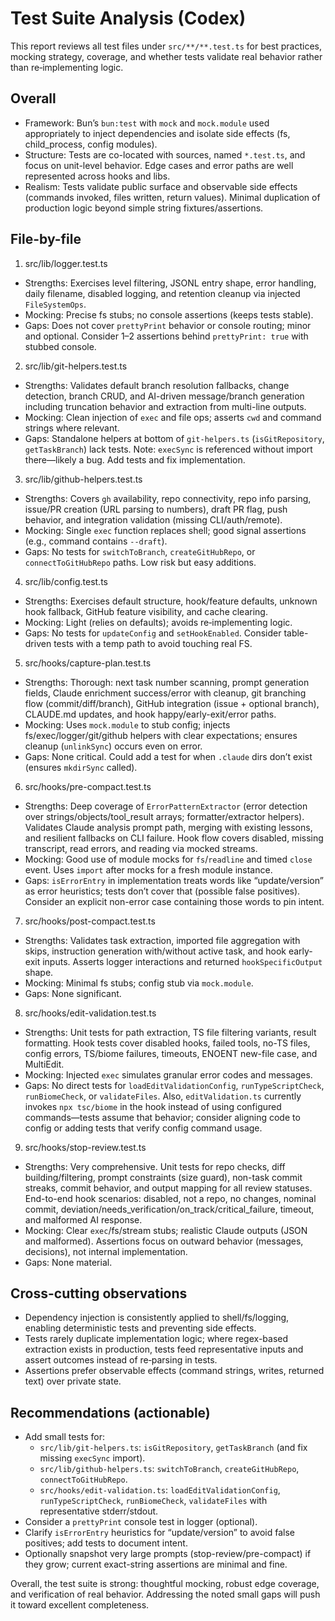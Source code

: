 # Test Suite Analysis (Codex)

This report reviews all test files under `src/**/**.test.ts` for best practices, mocking strategy, coverage, and whether tests validate real behavior rather than re‑implementing logic.

## Overall
- Framework: Bun’s `bun:test` with `mock` and `mock.module` used appropriately to inject dependencies and isolate side effects (fs, child_process, config modules).
- Structure: Tests are co-located with sources, named `*.test.ts`, and focus on unit-level behavior. Edge cases and error paths are well represented across hooks and libs.
- Realism: Tests validate public surface and observable side effects (commands invoked, files written, return values). Minimal duplication of production logic beyond simple string fixtures/assertions.

## File-by-file

1) src/lib/logger.test.ts
- Strengths: Exercises level filtering, JSONL entry shape, error handling, daily filename, disabled logging, and retention cleanup via injected `FileSystemOps`.
- Mocking: Precise fs stubs; no console assertions (keeps tests stable).
- Gaps: Does not cover `prettyPrint` behavior or console routing; minor and optional. Consider 1–2 assertions behind `prettyPrint: true` with stubbed console.

2) src/lib/git-helpers.test.ts
- Strengths: Validates default branch resolution fallbacks, change detection, branch CRUD, and AI-driven message/branch generation including truncation behavior and extraction from multi-line outputs.
- Mocking: Clean injection of `exec` and file ops; asserts `cwd` and command strings where relevant.
- Gaps: Standalone helpers at bottom of `git-helpers.ts` (`isGitRepository`, `getTaskBranch`) lack tests. Note: `execSync` is referenced without import there—likely a bug. Add tests and fix implementation.

3) src/lib/github-helpers.test.ts
- Strengths: Covers `gh` availability, repo connectivity, repo info parsing, issue/PR creation (URL parsing to numbers), draft PR flag, push behavior, and integration validation (missing CLI/auth/remote).
- Mocking: Single `exec` function replaces shell; good signal assertions (e.g., command contains `--draft`).
- Gaps: No tests for `switchToBranch`, `createGitHubRepo`, or `connectToGitHubRepo` paths. Low risk but easy additions.

4) src/lib/config.test.ts
- Strengths: Exercises default structure, hook/feature defaults, unknown hook fallback, GitHub feature visibility, and cache clearing.
- Mocking: Light (relies on defaults); avoids re‑implementing logic.
- Gaps: No tests for `updateConfig` and `setHookEnabled`. Consider table-driven tests with a temp path to avoid touching real FS.

5) src/hooks/capture-plan.test.ts
- Strengths: Thorough: next task number scanning, prompt generation fields, Claude enrichment success/error with cleanup, git branching flow (commit/diff/branch), GitHub integration (issue + optional branch), CLAUDE.md updates, and hook happy/early-exit/error paths.
- Mocking: Uses `mock.module` to stub config; injects fs/exec/logger/git/github helpers with clear expectations; ensures cleanup (`unlinkSync`) occurs even on error.
- Gaps: None critical. Could add a test for when `.claude` dirs don’t exist (ensures `mkdirSync` called).

6) src/hooks/pre-compact.test.ts
- Strengths: Deep coverage of `ErrorPatternExtractor` (error detection over strings/objects/tool_result arrays; formatter/extractor helpers). Validates Claude analysis prompt path, merging with existing lessons, and resilient fallbacks on CLI failure. Hook flow covers disabled, missing transcript, read errors, and reading via mocked streams.
- Mocking: Good use of module mocks for `fs`/`readline` and timed `close` event. Uses `import` after mocks for a fresh module instance.
- Gaps: `isErrorEntry` in implementation treats words like “update/version” as error heuristics; tests don’t cover that (possible false positives). Consider an explicit non-error case containing those words to pin intent.

7) src/hooks/post-compact.test.ts
- Strengths: Validates task extraction, imported file aggregation with skips, instruction generation with/without active task, and hook early-exit inputs. Asserts logger interactions and returned `hookSpecificOutput` shape.
- Mocking: Minimal fs stubs; config stub via `mock.module`.
- Gaps: None significant.

8) src/hooks/edit-validation.test.ts
- Strengths: Unit tests for path extraction, TS file filtering variants, result formatting. Hook tests cover disabled hooks, failed tools, no-TS files, config errors, TS/biome failures, timeouts, ENOENT new-file case, and MultiEdit.
- Mocking: Injected `exec` simulates granular error codes and messages.
- Gaps: No direct tests for `loadEditValidationConfig`, `runTypeScriptCheck`, `runBiomeCheck`, or `validateFiles`. Also, `editValidation.ts` currently invokes `npx tsc/biome` in the hook instead of using configured commands—tests assume that behavior; consider aligning code to config or adding tests that verify config command usage.

9) src/hooks/stop-review.test.ts
- Strengths: Very comprehensive. Unit tests for repo checks, diff building/filtering, prompt constraints (size guard), non-task commit streaks, commit behavior, and output mapping for all review statuses. End-to-end hook scenarios: disabled, not a repo, no changes, nominal commit, deviation/needs_verification/on_track/critical_failure, timeout, and malformed AI response.
- Mocking: Clear `exec`/fs/stream stubs; realistic Claude outputs (JSON and malformed). Assertions focus on outward behavior (messages, decisions), not internal implementation.
- Gaps: None material.

## Cross-cutting observations
- Dependency injection is consistently applied to shell/fs/logging, enabling deterministic tests and preventing side effects.
- Tests rarely duplicate implementation logic; where regex-based extraction exists in production, tests feed representative inputs and assert outcomes instead of re‑parsing in tests.
- Assertions prefer observable effects (command strings, writes, returned text) over private state.

## Recommendations (actionable)
- Add small tests for:
  - `src/lib/git-helpers.ts`: `isGitRepository`, `getTaskBranch` (and fix missing `execSync` import).
  - `src/lib/github-helpers.ts`: `switchToBranch`, `createGitHubRepo`, `connectToGitHubRepo`.
  - `src/hooks/edit-validation.ts`: `loadEditValidationConfig`, `runTypeScriptCheck`, `runBiomeCheck`, `validateFiles` with representative stderr/stdout.
- Consider a `prettyPrint` console test in logger (optional).
- Clarify `isErrorEntry` heuristics for “update/version” to avoid false positives; add tests to document intent.
- Optionally snapshot very large prompts (stop-review/pre-compact) if they grow; current exact-string assertions are minimal and fine.

Overall, the test suite is strong: thoughtful mocking, robust edge coverage, and verification of real behavior. Addressing the noted small gaps will push it toward excellent completeness.
